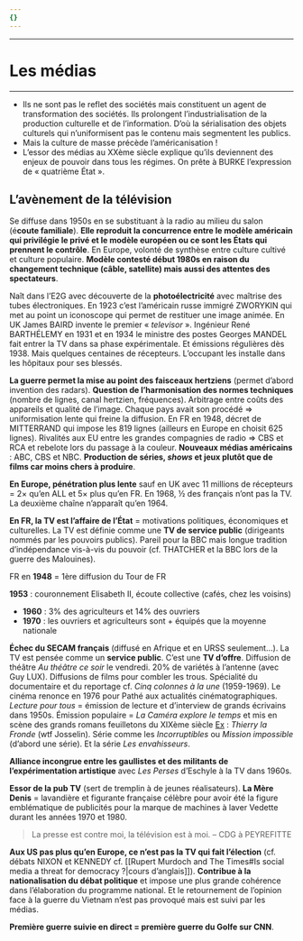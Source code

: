 ```yaml
---
{}
---
```

***
# Les médias
***
- Ils ne sont pas le reflet des sociétés mais constituent un agent de transformation des sociétés. Ils prolongent l’industrialisation de la production culturelle et de l’information. D’où la sérialisation des objets culturels qui n’uniformisent pas le contenu mais segmentent les publics. 
- Mais la culture de masse précède l’américanisation ! 
- L’essor des médias au XXème siècle explique qu’ils deviennent des enjeux de pouvoir dans tous les régimes. On prête à BURKE l’expression de « quatrième État ». 
## L’avènement de la télévision 

Se diffuse dans 1950s en se substituant à la radio au milieu du salon (é**coute familiale**). **Elle reproduit la concurrence entre le modèle américain qui privilégie le privé et le modèle européen ou ce sont les États qui prennent le contrôle**. En Europe, volonté de synthèse entre culture cultivé et culture populaire. **Modèle contesté début 1980s en raison du changement technique (câble, satellite) mais aussi des attentes des spectateurs**. 

Naît dans l’E2G avec découverte de la **photoélectricité** avec maîtrise des tubes électroniques. En 1923 c’est l’américain russe immigré ZWORYKIN qui met au point un iconoscope qui permet de restituer une image animée. En UK James BAIRD invente le premier « *televisor* ». Ingénieur René BARTHÉLEMY en 1931 et en 1934 le ministre des postes Georges MANDEL fait entrer la TV dans sa phase expérimentale. Et émissions régulières dès 1938. Mais quelques centaines de récepteurs. L’occupant les installe dans les hôpitaux pour ses blessés. 

**La guerre permet la mise au point des faisceaux hertziens** (permet d’abord invention des radars). **Question de l’harmonisation des normes techniques** (nombre de lignes, canal hertzien, fréquences). Arbitrage entre coûts des appareils et qualité de l’image. Chaque pays avait son procédé ⇒ uniformisation lente qui freine la diffusion. En FR en 1948, décret de MITTERRAND qui impose les 819 lignes (ailleurs en Europe en choisit 625 lignes). Rivalités aux EU entre les grandes compagnies de radio ⇒ CBS et RCA et rebelote lors du passage à la couleur. **Nouveaux médias américains** : ABC, CBS et NBC. **Production de séries, *shows* et jeux plutôt que de films car moins chers à produire**. 

**En Europe, pénétration plus lente** sauf en UK avec 11 millions de récepteurs = 2× qu’en ALL et 5× plus qu’en FR. En 1968, ½ des français n’ont pas la TV. La deuxième chaîne n’apparaît qu’en 1964. 

**En FR, la TV est l’affaire de l’État** = motivations politiques, économiques et culturelles. La TV est définie comme une **TV de service public** (dirigeants nommés par les pouvoirs publics). Pareil pour la BBC mais longue tradition d’indépendance vis-à-vis du pouvoir (cf. THATCHER et la BBC lors de la guerre des Malouines). 

FR en **1948** = 1ère diffusion du Tour de FR 

**1953** : couronnement Elisabeth II, écoute collective (cafés, chez les voisins)

- **1960** : 3% des agriculteurs et 14% des ouvriers 
- **1970** : les ouvriers et agriculteurs sont + équipés que la moyenne nationale 

**Échec du SECAM français** (diffusé en Afrique et en URSS seulement…). La TV est pensée comme un **service public**. C’est une **TV d’offre**. Diffusion de théâtre *Au théâtre ce soir* le vendredi. 20% de variétés à l’antenne (avec Guy LUX). Diffusions de films pour combler les trous. Spécialité du documentaire et du reportage cf. *Cinq colonnes à la une* (1959-1969). Le cinéma renonce en 1976 pour Pathé aux actualités cinématographiques. *Lecture pour tous* = émission de lecture et d’interview de grands écrivains dans 1950s. Émission populaire = *La Caméra explore le temps* et mis en scène des grands romans feuilletons du XIXème siècle <u>Ex</u> : *Thierry la Fronde* (wtf Josselin). Série comme les *Incorruptibles* ou *Mission impossible* (d’abord une série). Et la série *Les envahisseurs*. 

**Alliance incongrue entre les gaullistes et des militants de l’expérimentation artistique** avec *Les Perses* d’Eschyle à la TV dans 1960s. 

**Essor de la pub TV** (sert de tremplin à de jeunes réalisateurs).  **La Mère Denis** = lavandière et figurante française célèbre pour avoir été la figure emblématique de publicités pour la marque de machines à laver Vedette durant les années 1970 et 1980. 

> La presse est contre moi, la télévision est à moi. – CDG à PEYREFITTE 

**Aux US pas plus qu’en Europe, ce n’est pas la TV qui fait l’élection** (cf. débats NIXON et KENNEDY cf. [[Rupert Murdoch and The Times#Is social media a threat for democracy ?|cours d’anglais]]). **Contribue à la nationalisation du débat politique** et impose une plus grande cohérence dans l’élaboration du programme national. Et le retournement de l’opinion face à la guerre du Vietnam n’est pas provoqué mais est suivi par les médias. 

**Première guerre suivie en direct = première guerre du Golfe sur CNN**. 








